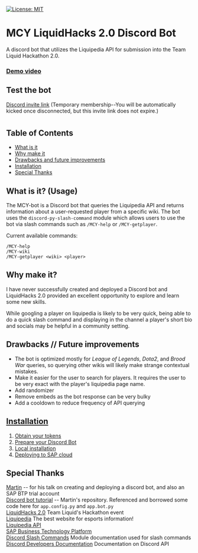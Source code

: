 [![License: MIT](https://img.shields.io/badge/License-MIT-yellow.svg)](https://opensource.org/licenses/MIT)

# MCY LiquidHacks 2.0 Discord Bot

A discord bot that utilizes the Liquipedia API for submission into the Team Liquid Hackathon 2.0.

### [Demo video](#)

## Test the bot
[Discord invite link](https://discord.gg/bFKMDR64Sp) (Temporary membership--You will be automatically kicked once disconnected, but this invite link does not expire.)
#

## Table of Contents
* [What is it](#Description)
* [Why make it](#Why)
* [Drawbacks and future improvements](#Drawbacks)
* [Installation](#Installation)
* [Special Thanks](#Thanks)

<a id='Description'></a>
## What is it? (Usage)
The MCY-bot is a Discord bot that queries the Liquipedia API and returns information about a user-requested player from a specific wiki.  The bot uses the `discord-py-slash-command` module which allows users to use the bot via slash commands such as `/MCY-help` or `/MCY-getplayer`.

Current available commands:
```
/MCY-help
/MCY-wiki
/MCY-getplayer <wiki> <player>
```
<a id='Why'></a>
## Why make it?
I have never successfully created and deployed a Discord bot and LiquidHacks 2.0 provided an excellent opportunity to explore and learn some new skills.

While googling a player on liquipedia is likely to be very quick, being able to do a quick slash command and displaying in the channel a player's short bio and socials may be helpful in a community setting.

<a id='Drawbacks'></a>
## Drawbacks // Future improvements
* The bot is optimized mostly for _League of Legends_, _Dota2_, and _Brood War_ queries, so querying other wikis will likely make strange contextual mistakes.
* Make it easier for the user to search for players.  It requires the user to be very exact with the player's liquipedia page name.
* Add randomizer
* Remove embeds as the bot response can be very bulky
* Add a cooldown to reduce frequency of API querying

<a id='Installation'></a>
## [Installation](Installation.md#)

1. [Obtain your tokens](Installation.md#tokens)
1. [Prepare your Discord Bot](Installation.md#bot-prepare)
1. [Local installation](Installation.md#local-deploy)
1. [Deploying to SAP cloud](Installation.md#SAP-cloud)

<a id='Thanks'></a>
## Special Thanks
[Martin](https://github.com/simachri) -- for his talk on creating and deploying a discord bot, and also an SAP BTP trial account\
[Discord bot tutorial](https://github.com/simachri/discord-bot-techlearn-sapcloud/blob/master/Project_Setup.md#deployment_cf) -- Martin's repository.  Referenced and borrowed some code here for `app.config.py` and `app.bot.py`\
[LiquidHacks 2.0](https://liquidhacks.teamliquid.com/) Team Liquid's Hackathon event\
[Liquipedia](https://www.liquipedia.net) The best website for esports information!\
[Liquipedia API](https://api.liquipedia.net) \
[SAP Business Technology Platform](https://www.sap.com/products/business-technology-platform.html)\
[Discord Slash Commands](https://discord-py-slash-command.readthedocs.io/en/latest/index.html) Module documentation used for slash commands\
[Discord Developers Documentation](https://discord.com/developers/docs/intro) Documentation on Discord API